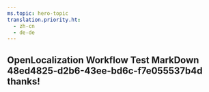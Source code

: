 ```yaml
---
ms.topic: hero-topic
translation.priority.ht: 
  - zh-cn
  - de-de
---
```

## OpenLocalization Workflow Test MarkDown 48ed4825-d2b6-43ee-bd6c-f7e055537b4d thanks!
